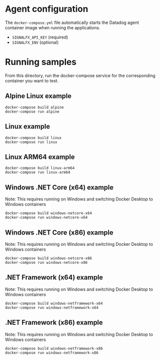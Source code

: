 # Agent configuration
The `docker-compose.yml` file automatically starts the Datadog agent container image when running the applications.
- `SIGNALFX_API_KEY` (required)
- `SIGNALFX_ENV` (optional)

# Running samples
From this directory, run the docker-compose service for the corresponding container you want to test.

## Alpine Linux example
```
docker-compose build alpine
docker-compose run alpine
```

## Linux example
```
docker-compose build linux
docker-compose run linux
```

## Linux ARM64 example
```
docker-compose build linux-arm64
docker-compose run linux-arm64
```

## Windows .NET Core (x64) example
Note: This requires running on Windows and switching Docker Desktop to Windows containers

```
docker-compose build windows-netcore-x64
docker-compose run windows-netcore-x64
```

## Windows .NET Core (x86) example
Note: This requires running on Windows and switching Docker Desktop to Windows containers

```
docker-compose build windows-netcore-x86
docker-compose run windows-netcore-x86
```

## .NET Framework (x64) example
Note: This requires running on Windows and switching Docker Desktop to Windows containers

```
docker-compose build windows-netframework-x64
docker-compose run windows-netframework-x64
```

## .NET Framework (x86) example
Note: This requires running on Windows and switching Docker Desktop to Windows containers

```
docker-compose build windows-netframework-x86
docker-compose run windows-netframework-x86
```